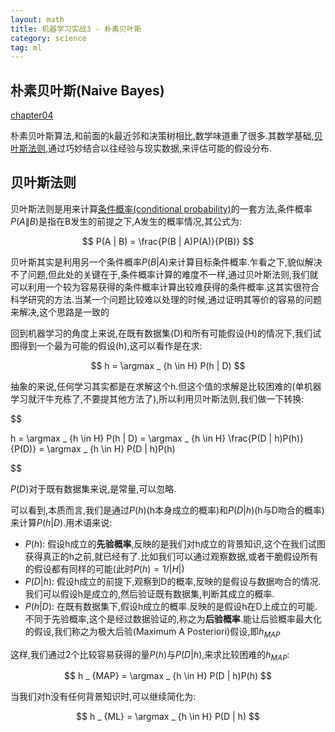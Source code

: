 ```yaml
---
layout: math
title: 机器学习实战3 - 朴素贝叶斯
category: science
tag: ml
---
```


## 朴素贝叶斯(Naive Bayes)

[chapter04][chapter04]

朴素贝叶斯算法,和前面的k最近邻和决策树相比,数学味道重了很多.其数学基础,[贝叶斯法则][bayes],通过巧妙结合以往经验与现实数据,来评估可能的假设分布.

## 贝叶斯法则

贝叶斯法则是用来计算[条件概率(conditional probability)][cond]的一套方法,条件概率$P(A\|B)$是指在B发生的前提之下,A发生的概率情况,其公式为:

$$
P(A | B) = \frac{P(B | A)P(A)}{P(B)}
$$

贝叶斯其实是利用另一个条件概率$P(B|A)$来计算目标条件概率.乍看之下,貌似解决不了问题,但此处的关键在于,条件概率计算的难度不一样,通过贝叶斯法则,我们就可以利用一个较为容易获得的条件概率计算出较难获得的条件概率.这其实很符合科学研究的方法.当某一个问题比较难以处理的时候,通过证明其等价的容易的问题来解决,这个思路是一致的

回到机器学习的角度上来说,在既有数据集(D)和所有可能假设(H)的情况下,我们试图得到一个最为可能的假设(h),这可以看作是在求:

$$
h = \argmax _ {h \in H} P(h | D)
$$

抽象的来说,任何学习其实都是在求解这个h.但这个值的求解是比较困难的(单机器学习就汗牛充栋了,不要提其他方法了),所以利用贝叶斯法则,我们做一下转换:

$$

h = \argmax _ {h \in H} P(h | D)
  = \argmax _ {h \in H} \frac{P(D | h)P(h)}{P(D)}
  = \argmax _ {h \in H} P(D | h)P(h)

$$

$P(D)$对于既有数据集来说,是常量,可以忽略.

可以看到,本质而言,我们是通过$P(h)$(h本身成立的概率)和$P(D | h)$(h与D吻合的概率)来计算$P(h | D)$.用术语来说:

* $P(h)$: 假设h成立的**先验概率**,反映的是我们对h成立的背景知识,这个在我们试图获得真正的h之前,就已经有了.比如我们可以通过观察数据,或者干脆假设所有的假设都有同样的可能(此时$P(h) = 1 / | H |$)
* $P(D | h)$: 假设h成立的前提下,观察到D的概率,反映的是假设与数据吻合的情况.我们可以假设h是成立的,然后验证既有数据集,判断其成立的概率.
* $P(h | D)$: 在既有数据集下,假设h成立的概率.反映的是假设h在D上成立的可能.不同于先验概率,这个是经过数据验证的,称之为**后验概率**.能让后验概率最大化的假设,我们称之为极大后验(Maximum A Posteriori)假设,即$h _ {MAP}$

这样,我们通过2个比较容易获得的量$P(h)$与$P(D | h)$,来求比较困难的$h _ {MAP}$:

$$
h _ {MAP} = \argmax _ {h \in H} P(D | h)P(h)
$$

当我们对h没有任何背景知识时,可以继续简化为:

$$
h _ {ML} = \argmax _ {h \in H} P(D | h)
$$

















[chapter04]: https://github.com/LelouchHe/machine_learning_in_action_code/tree/master/chapter04
[bayes]: https://en.wikipedia.org/wiki/Bayes%27_theorem
[cond]: https://en.wikipedia.org/wiki/Conditional_probability